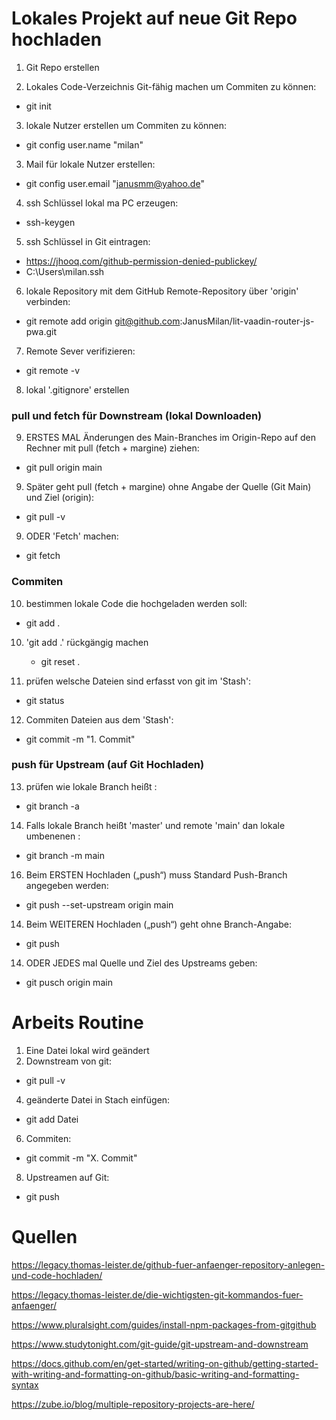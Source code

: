 
# Lokales Projekt auf neue Git Repo hochladen
1. Git Repo erstellen

2. Lokales Code-Verzeichnis Git-fähig machen um Commiten zu können: 
- git init 

3. lokale Nutzer erstellen um Commiten zu können: 
- git config user.name "milan"

3. Mail für lokale Nutzer erstellen: 
- git config user.email "janusmm@yahoo.de"

4. ssh Schlüssel lokal ma PC erzeugen: 
- ssh-keygen

5. ssh Schlüssel in Git eintragen: 
- https://jhooq.com/github-permission-denied-publickey/
- C:\Users\milan\.ssh

6. lokale Repository mit dem GitHub Remote-Repository über 'origin' verbinden: 
- git remote add origin git@github.com:JanusMilan/lit-vaadin-router-js-pwa.git

7. Remote Sever verifizieren: 
- git remote -v 

8. lokal '.gitignore' erstellen

### pull und fetch für Downstream (lokal Downloaden)  
9. ERSTES MAL Änderungen des Main-Branches im Origin-Repo auf den Rechner mit pull (fetch + margine) ziehen: 
- git pull origin main

9. Später geht pull (fetch + margine) ohne Angabe der Quelle (Git Main) und Ziel (origin): 
- git pull -v 

9. ODER 'Fetch' machen:  
- git fetch

### Commiten
10. bestimmen lokale Code die hochgeladen werden soll: 
- git add .

10. 'git add .' rückgängig machen
    - git reset .

11. prüfen welsche Dateien sind erfasst von git im 'Stash': 
- git status

12. Commiten Dateien aus dem 'Stash': 
- git commit -m "1. Commit"


### push für Upstream (auf Git Hochladen) 

13. prüfen wie lokale Branch heißt : 
- git branch -a

14. Falls lokale Branch heißt 'master' und remote 'main' dan lokale umbenenen : 
- git branch -m main

16. Beim ERSTEN Hochladen („push“) muss Standard Push-Branch angegeben werden: 
- git push --set-upstream origin main

14. Beim WEITEREN Hochladen („push“) geht ohne Branch-Angabe: 
- git push

14. ODER JEDES mal Quelle und Ziel des Upstreams geben: 
- git pusch origin main


# Arbeits Routine
1. Eine Datei lokal wird geändert
2. Downstream von git:                   
- git pull -v 
4. geänderte Datei in Stach einfügen:    
- git add Datei
6. Commiten:                             
- git commit -m "X. Commit"
8. Upstreamen auf Git:                   
- git push

# Quellen
https://legacy.thomas-leister.de/github-fuer-anfaenger-repository-anlegen-und-code-hochladen/

https://legacy.thomas-leister.de/die-wichtigsten-git-kommandos-fuer-anfaenger/

https://www.pluralsight.com/guides/install-npm-packages-from-gitgithub

https://www.studytonight.com/git-guide/git-upstream-and-downstream

https://docs.github.com/en/get-started/writing-on-github/getting-started-with-writing-and-formatting-on-github/basic-writing-and-formatting-syntax

https://zube.io/blog/multiple-repository-projects-are-here/

